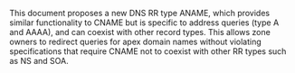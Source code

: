 This document proposes a new DNS RR type ANAME, which provides
similar functionality to CNAME but is specific to address queries (type A
and AAAA), and can coexist with other record types.  This allows zone
owners to redirect queries for apex domain names without violating
specifications that require CNAME not to coexist with other RR types such
as NS and SOA.

